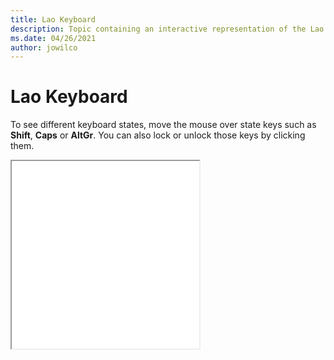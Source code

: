 ```yaml
--- 
title: Lao Keyboard 
description: Topic containing an interactive representation of the Lao Keyboard 
ms.date: 04/26/2021 
author: jowilco 
--- 
```

 
# Lao Keyboard 
 
To see different keyboard states, move the mouse over state keys such as **Shift**, **Caps** or **AltGr**. You can also lock or unlock those keys by clicking them. 
 
<iframe src="kbdlao.html" height="300"></iframe> 
